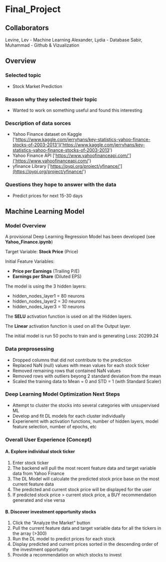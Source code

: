# Final_Project

## Collaborators 
Levine, Lev - Machine Learning
Alexander, Lydia - Database
Sabir, Muhammad - Github & Vizualization

## Overview

### Selected topic

  * Stock Market Prediction

### Reason why they selected their topic

  * Wanted to work on something useful and found this interesting

### Description of data sorces

  - Yahoo Finance dataset on Kaggle  ['https://www.kaggle.com/jerryhans/key-statistics-yahoo-finance-stocks-of-2003-2013']('https://www.kaggle.com/jerryhans/key-statistics-yahoo-finance-stocks-of-2003-2013')
  - Yahoo Finance API ['https://www.yahoofinanceapi.com/']('https://www.yahoofinanceapi.com/')
  - yfinance Library ['https://pypi.org/project/yfinance/'](https://pypi.org/project/yfinance/')

### Questions they hope to answer with the data

  * Predict prices for next 15-30 days

## Machine Learning Model

### Model Overview 

A provisional Deep Learning Regression Model has been developed (see **Yahoo_Finance.ipynb**)

Target Variable: **Stock Price** (Price)

Initial Feature Variables: 

- **Price per Earnings** (Trailing P/E) 
- **Earnings per Share** (Diluted EPS)

The model is using the 3 hidden layers:

- hidden_nodes_layer1 = 80 neurons
- hidden_nodes_layer2 = 30 neurons
- hidden_nodes_layer3 = 10 neurons

The **SELU** activation function is used on all the Hidden layers. 

The **Linear** activation function is used on all the Output layer. 

The initial model is run 50 pochs to train and is generating Loss: 20299.24

### Data preprosessing

- Dropped columns that did not contribute to the prediction
- Replaced NaN (null) values with mean values for each stock ticker
- Removed remaining rows that contained NaN values 
- Removed rows with outliers beyong 2 standard deviation from the mean
- Scaled the training data to Mean = 0 and STD = 1 (with Standard Scaler)

### Deep Learning Model Optimization Next Steps

- Attempt to cluster the stocks into several categories with unsupervised ML 
- Develop and fit DL models for each cluster individually 
- Experienemt with activation functions, number of hidden layers, model feature selection, number of epochs, etc

### Overall User Experience (Concept)

#### A. Explore individual stock ticker 

1. Enter stock ticker
2. The backend will pull the most recent feature data and target variable data from Yahoo Finance
3. The DL Model will calculate the predicted stock price base on the most current feature data
4. The predicted and current stock price will be displayed for the user
5. If predicted stock price > current stock price, a BUY recommendation generated and vise versa

#### B. Discover investment opportunity stocks

1. Click the "Analyze the Market" button
2. Pull the current feature data and target variable data for all the tickers in the array (>300)
3. Run the DL model to predict prices for each stock
4. Display predicted and current prices sorted in the descending order of the investment opportunity
5. Provide a recommendation on which stocks to invest
